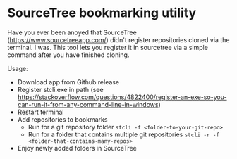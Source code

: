 # SourceTree bookmarking utility

Have you ever been anoyed that SourceTree (https://www.sourcetreeapp.com/) didn't register repositories cloned via the terminal. 
I was. This tool lets you register it in sourcetree via a simple command after you have finished cloning.

Usage:
* Download app from Github release
* Register stcli.exe in path (see https://stackoverflow.com/questions/4822400/register-an-exe-so-you-can-run-it-from-any-command-line-in-windows)
* Restart terminal
* Add repositories to bookmarks
  * Run for a git repository folder ``stcli -f <folder-to-your-git-repo>``
  * Run for a folder that contains multiple git repositories  ``stcli -r -f <folder-that-contains-many-repos>``
* Enjoy newly added folders in SourceTree
